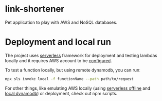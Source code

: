 # link-shortener

Pet application to play with AWS and NoSQL databases.

# Deployment and local run

The project uses [serverless](https://www.serverless.com/) framework for deployment and testing lambdas locally and it requires AWS account to be [configured](https://www.serverless.com/framework/docs/providers/aws/guide/credentials/).

To test a function locally, but using remote dynamodb, you can run:

```bash
npx sls invoke local -f functionName --path path/to/request
```

For other things, like emulating AWS locally (using [serverless offline](https://github.com/dherault/serverless-offline) and [local dynamodb](https://github.com/99x/serverless-dynamodb-local)) or deployment, check out npm scripts.
